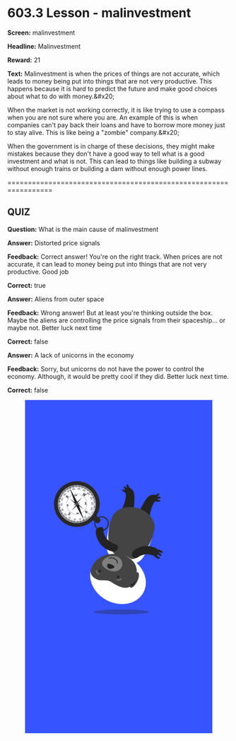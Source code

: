 # 603.3 Lesson - malinvestment

**Screen:** malinvestment

**Headline:** Malinvestment

**Reward:** 21

**Text:** Malinvestment is when the prices of things are not accurate, which leads to money being put into things that are not very productive. This happens because it is hard to predict the future and make good choices about what to do with money.&amp;#x20;

When the market is not working correctly, it is like trying to use a compass when you are not sure where you are. An example of this is when companies can&#x27;t pay back their loans and have to borrow more money just to stay alive. This is like being a &quot;zombie&quot; company.&amp;#x20;

When the government is in charge of these decisions, they might make mistakes because they don&#x27;t have a good way to tell what is a good investment and what is not. This can lead to things like building a subway without enough trains or building a dam without enough power lines.


=================================================================

## QUIZ

**Question:** What is the main cause of malinvestment


**Answer:** Distorted price signals

**Feedback:** Correct answer! You&#x27;re on the right track. When prices are not accurate, it can lead to money being put into things that are not very productive. Good job

**Correct:** true

**Answer:** Aliens from outer space

**Feedback:** Wrong answer! But at least you&#x27;re thinking outside the box. Maybe the aliens are controlling the price signals from their spaceship... or maybe not. Better luck next time

**Correct:** false

**Answer:** A lack of unicorns in the economy

**Feedback:** Sorry, but unicorns do not have the power to control the economy. Although, it would be pretty cool if they did. Better luck next time.

**Correct:** false


<figure><img src="../.gitbook/assets/603-03.png" alt=""><figcaption></figcaption></figure>

